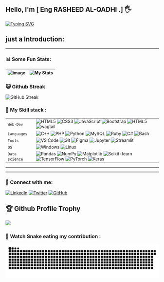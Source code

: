 ## Hello, I'm [ Eng RASHEED AL-QADHI .] :raised_hand_with_fingers_splayed:

[![Typing SVG](https://readme-typing-svg.demolab.com?font=Fira+Code&duration=500&pause=1020&center=%D8%AD%D9%82%D9%8A%D9%82%D9%8A&vCenter=%D8%AE%D8%B7%D8%A3+%D8%B4%D9%86%D9%8A%D8%B9&multiline=true&repeat=%D8%AE%D8%B7%D8%A3+%D8%B4%D9%86%D9%8A%D8%B9&width=435&height=72&lines=I'm+a+Data+Scientist+With+Python+and;Data+Science+For+Marketing+Analyst)](https://git.io/typing-svg)

## just a Introduction: 


---




### 📊 Some Fun Stats:
| ![image](https://github-readme-stats.vercel.app/api?username=shadowYEM&&show_icons=true&title_color=ffff88ff&icon_color=bb2acf&text_color=daf7dc&bg_color=151515) | ![My Stats](https://github-readme-stats.vercel.app/api/top-langs/?username=spyder15&theme=midnight-purple) | 
| --- | --- |


### 😺 Github Streak 
![GitHub Streak](https://github-readme-streak-stats.herokuapp.com/?user=Spyder15&theme=gruvbox&background=1A0505FB(https://git.io/streak-stats)) 

### 🍁 My Skill stack :

|               |           |
|       ---     |    ---    |
| `Web-Dev`     | ![HTML5](https://img.shields.io/badge/-HTML5-CC2400?style=for-the-badge&logo=html5&logoColor=white) ![CSS3](https://img.shields.io/badge/-CSS3-E24800?style=for-the-badge&logo=css3) ![JavaScript](https://img.shields.io/badge/-JavaScript-FE7601?style=for-the-badge&logo=javascript) ![Bootstrap](https://img.shields.io/badge/bootstrap-FE9A00?style=for-the-badge&logo=bootstrap&logoColor=white) ![HTML5](https://img.shields.io/badge/django-092E20?style=for-the-badge&logo=django&logoColor=white) ![wagtail](https://img.shields.io/badge/wagtail-FFB83F?style=for-the-badge&logo=wagtail&logoColor=white)|
| `Languages`   | ![C++](https://img.shields.io/badge/-C++-034D9A?style=for-the-badge&logo=c%2B%2B) ![PHP](https://img.shields.io/badge/php-777BB4?style=for-the-badge&logo=php&logoColor=white) ![Python](https://img.shields.io/badge/-Python-1F65AC?style=for-the-badge&logo=Python&logoColor=white) ![MySQL](https://img.shields.io/badge/-MySQL-307BBD?style=for-the-badge&logo=mysql&logoColor=white) ![Ruby](https://img.shields.io/badge/ruby-CC342D?style=for-the-badge&logo=ruby&logoColor=white) ![C#](https://img.shields.io/badge/c%23-239120?style=for-the-badge&logo=c-sharp&logoColor=white) ![Bash](https://img.shields.io/badge/-Bash-4EAA25?style=for-the-badge&logo=gnu-bash&logoColor=white)|
| `Tools`       | ![VS Code](https://img.shields.io/badge/Visual_Studio_Code-5D1A60?style=for-the-badge&logo=visual%20studio%20code&logoColor=white) ![Git](https://img.shields.io/badge/Git-682181?style=for-the-badge&logo=git&logoColor=white) ![Figma](https://img.shields.io/badge/figma-%23F24E1E.svg?style=for-the-badge&logo=figma&logoColor=white) ![Jupyter](https://img.shields.io/badge/Jupyter-F37626?style=for-the-badge&logo=Jupyter&logoColor=white) ![Streamlit](https://img.shields.io/badge/Streamlit-FF4B4B?style=for-the-badge&logo=streamlit&logoColor=white)|
| `OS`       | ![Windows](https://img.shields.io/badge/Windows-0078D6?style=for-the-badge&logo=windows&logoColor=white) ![Linux](https://img.shields.io/badge/Linux-FCC624?style=for-the-badge&logo=linux&logoColor=black)|
| `Data science`       | ![Pandas](https://img.shields.io/badge/Pandas-150458?style=for-the-badge&logo=pandas&logoColor=white) ![NumPy](https://img.shields.io/badge/Numpy-013243?style=for-the-badge&logo=numpy&logoColor=white) ![Matplotlib](https://img.shields.io/badge/Matplotlib-013243?style=for-the-badge&logo=matplotlib&logoColor=white) ![Scikit-learn](https://img.shields.io/badge/Scikitlearn-F7931E?style=for-the-badge&logo=scikit-learn&logoColor=white) ![TensorFlow](https://img.shields.io/badge/TensorFlow-FF6F00?style=for-the-badge&logo=TensorFlow&logoColor=white) ![PyTorch](https://img.shields.io/badge/PyTorch-EE4C2C?style=for-the-badge&logo=PyTorch&logoColor=white) ![Keras](https://img.shields.io/badge/Keras-D00000?style=for-the-badge&logo=Keras&logoColor=white)|



___  


 

___  

### 🤝 Connect with me:

[![LinkedIn](https://img.shields.io/badge/LinkedIn-0077B5?style=for-the-badge&logo=linkedin&logoColor=white)](https://www.linkedin.com/in/shadowYE)
[![Twitter](https://img.shields.io/badge/Twitter-1DA1F2?style=for-the-badge&logo=twitter&logoColor=white)](https://twitter.com/shadowYEM)
[![GitHub](https://img.shields.io/badge/GitHub-100000?style=for-the-badge&logo=github&logoColor=white)](https://github.com/shadowYEM)



<h2>🏆 Github Profile Trophy</h2>
<a href="https://github.com/ryo-ma/github-profile-trophy">
  <img height="180" src="https://github-profile-trophy.vercel.app/?username=shadowYEM&column=8&theme=algolia&no-frame=true"/>
</a>




### 🐍 Watch Snake eating my contribution :
![snake svg](https://github.com/shadowYEM/shadowYEM/blob/e8128c67d6f1dc57c5e98bfcc1d894a9d10d1129/github-user-contribution.svg)







































































































































